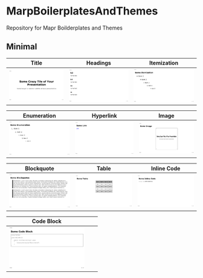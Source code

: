 # MarpBoilerplatesAndThemes
Repository for Mapr Boilderplates and Themes

## Minimal
|Title|Headings|Itemization|
|:-:|:-:|:-:|
| <img src="./images/slides.001.png" width="200"/> | <img src="./images/slides.002.png" width="200"/> | <img src="./images/slides.003.png" width="200"/>|

|Enumeration|Hyperlink|Image|
|:-:|:-:|:-:|
| <img src="./images/slides.004.png" width="200"/>| <img src="./images/slides.005.png" width="200"/> | <img src="./images/slides.006.png" width="200"/>|

|Blockquote|Table|Inline Code|
|:-:|:-:|:-:|
| <img src="./images/slides.007.png" width="200"/>| <img src="./images/slides.008.png" width="200"/>| <img src="./images/slides.009.png" width="200"/>

|Code Block|||
|:-:|:-:|:-:|
| <img src="./images/slides.010.png" width="200"/>||